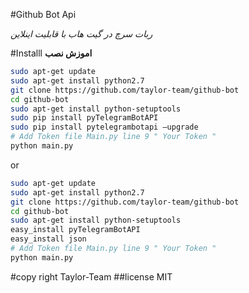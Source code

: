 #Github Bot Api

<i>
ربات سرچ در گیت هاب با قابلیت اینلاین
</i>

#Installl
<b> اموزش نصب</b>
```sh
sudo apt-get update
sudo apt-get install python2.7
git clone https://github.com/taylor-team/github-bot
cd github-bot
sudo apt-get install python-setuptools
sudo pip install pyTelegramBotAPI
sudo pip install pytelegrambotapi —upgrade
# Add Token file Main.py line 9 " Your Token "
python main.py
```
or 
```sh
sudo apt-get update
sudo apt-get install python2.7
git clone https://github.com/taylor-team/github-bot
cd github-bot
sudo apt-get install python-setuptools
easy_install pyTelegramBotAPI
easy_install json
# Add Token file Main.py line 9 " Your Token "
python main.py
```
#copy right Taylor-Team
##license MIT
